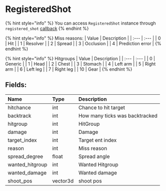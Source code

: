 # RegisteredShot

{% hint style="info" %}
You can access `RegisteredShot` instance through `registered_shot` [callback](../../other/callbacks.md)
{% endhint %}

{% hint style="info" %}
Miss reasons:
| Value | Description |
| :--- | :--- |
| 0 | Hit |
| 1 | Resolver |
| 2 | Spread |
| 3 | Occlusion |
| 4 | Prediction error |
{% endhint %}

{% hint style="info" %}
Hitgroups
| Value | Description |
| :--- | :--- |
| 0 | Generic |
| 1 | Head |
| 2 | Chest |
| 3 | Stomach |
| 4 | Left arm |
| 5 | Right arm |
| 6 | Left leg |
| 7 | Right leg |
| 10 | Gear |
{% endhint %}

## Fields:

| Name            | Type     | Description                    |
| :-------------- | :------- | :----------------------------- |
| hitchance       | int      | Chance to hit target           |
| backtrack       | int      | How many ticks was backtracked |
| hitgroup        | int      | HitGroup                       |
| damage          | int      | Damage                         |
| target_index    | int      | Target ent index               |
| reason          | int      | Miss reason                    |
| spread_degree   | float    | Spread angle                   |
| wanted_hitgroup | int      | Wanted Hitgroup                |
| wanted_damage   | int      | Wanted damage                  |
| shoot_pos       | vector3d | shoot pos                      |
